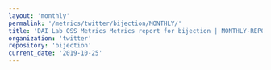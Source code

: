 ```yaml
---
layout: 'monthly'
permalink: '/metrics/twitter/bijection/MONTHLY/'
title: 'DAI Lab OSS Metrics Metrics report for bijection | MONTHLY-REPORT-2019-10-25'
organization: 'twitter'
repository: 'bijection'
current_date: '2019-10-25'
---
```

